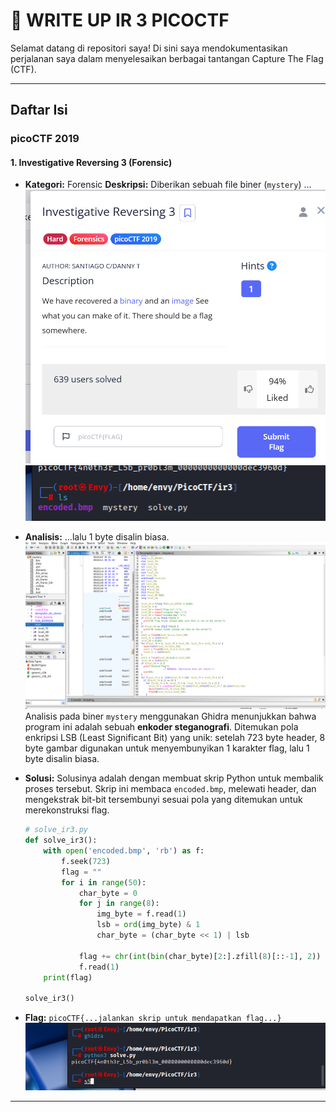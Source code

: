 # 🚩 WRITE UP IR 3 PICOCTF

Selamat datang di repositori saya! Di sini saya mendokumentasikan perjalanan saya dalam menyelesaikan berbagai tantangan Capture The Flag (CTF).

---

## Daftar Isi

### picoCTF 2019

#### 1. Investigative Reversing 3 (Forensic)

* **Kategori:** Forensic
**Deskripsi:** Diberikan sebuah file biner (`mystery`) ...
  ![Deskripsi Soal](images/soal.png)
  ![Deskripsi Soal](images/clue.png)

* **Analisis:** ...lalu 1 byte disalin biasa.
    ![Logika di Ghidra](images/ghidra.png)
    Analisis pada biner `mystery` menggunakan Ghidra menunjukkan bahwa program ini adalah sebuah **enkoder steganografi**. Ditemukan pola enkripsi LSB (Least Significant Bit) yang unik: setelah 723 byte header, 8 byte gambar digunakan untuk menyembunyikan 1 karakter flag, lalu 1 byte disalin biasa.

* **Solusi:**
    Solusinya adalah dengan membuat skrip Python untuk membalik proses tersebut. Skrip ini membaca `encoded.bmp`, melewati header, dan mengekstrak bit-bit tersembunyi sesuai pola yang ditemukan untuk merekonstruksi flag.
    ```python
    # solve_ir3.py
    def solve_ir3():
        with open('encoded.bmp', 'rb') as f:
            f.seek(723)
            flag = ""
            for i in range(50):
                char_byte = 0
                for j in range(8):
                    img_byte = f.read(1)
                    lsb = ord(img_byte) & 1
                    char_byte = (char_byte << 1) | lsb
                
                flag += chr(int(bin(char_byte)[2:].zfill(8)[::-1], 2))
                f.read(1)
        print(flag)

    solve_ir3()
    ```

* **Flag:**
    `picoCTF{...jalankan skrip untuk mendapatkan flag...}`
    ![Hasil PicoCTF](images/hasil.png)

---